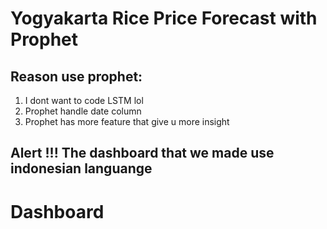 # Yogyakarta Rice Price Forecast with Prophet

## Reason use prophet:
1. I dont want to code LSTM lol
2. Prophet handle date column
3. Prophet has more feature that give u more insight

## Alert !!! The dashboard that we made use indonesian languange

# Dashboard
